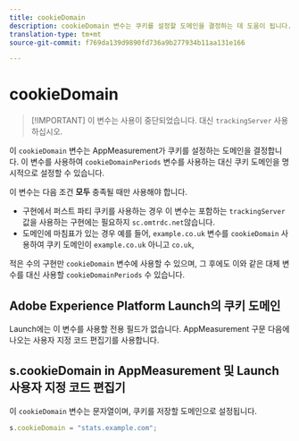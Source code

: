 ```yaml
---
title: cookieDomain
description: cookieDomain 변수는 쿠키를 설정할 도메인을 결정하는 데 도움이 됩니다.
translation-type: tm+mt
source-git-commit: f769da139d9890fd736a9b277934b11aa131e166

---
```



# cookieDomain

> [!IMPORTANT] 이 변수는 사용이 중단되었습니다. 대신 `trackingServer` 사용하십시오.

이 `cookieDomain` 변수는 AppMeasurement가 쿠키를 설정하는 도메인을 결정합니다. 이 변수를 사용하여 `cookieDomainPeriods` 변수를 사용하는 대신 쿠키 도메인을 명시적으로 설정할 수 있습니다.

이 변수는 다음 조건 **모두** 충족될 때만 사용해야 합니다.

* 구현에서 퍼스트 파티 쿠키를 사용하는 경우 이 변수는 포함하는 `trackingServer` 값을 사용하는 구현에는 필요하지 `sc.omtrdc.net`않습니다.
* 도메인에 마침표가 있는 경우 예를 들어, `example.co.uk` 변수를 `cookieDomain` 사용하여 쿠키 도메인이 `example.co.uk` 아니고 `co.uk`,

적은 수의 구현만 `cookieDomain` 변수에 사용할 수 있으며, 그 후에도 이와 같은 대체 변수를 대신 사용할 `cookieDomainPeriods` 수 있습니다.

## Adobe Experience Platform Launch의 쿠키 도메인

Launch에는 이 변수를 사용할 전용 필드가 없습니다. AppMeasurement 구문 다음에 나오는 사용자 지정 코드 편집기를 사용합니다.

## s.cookieDomain in AppMeasurement 및 Launch 사용자 지정 코드 편집기

이 `cookieDomain` 변수는 문자열이며, 쿠키를 저장할 도메인으로 설정됩니다.

```js
s.cookieDomain = "stats.example.com";
```
